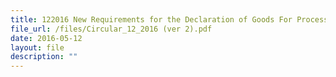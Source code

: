 ```yaml
---
title: 122016 New Requirements for the Declaration of Goods For Processing (GFP)
file_url: /files/Circular_12_2016 (ver 2).pdf
date: 2016-05-12
layout: file
description: ""
---
```



